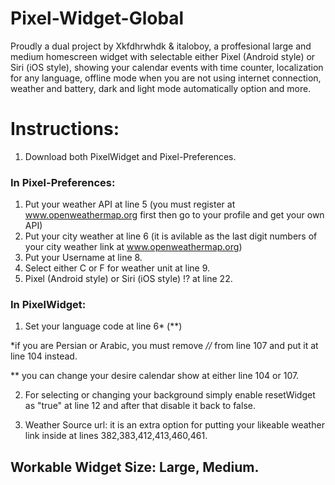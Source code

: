 # Pixel-Widget-Global


Proudly a dual project by Xkfdhrwhdk & italoboy, a proffesional large and medium homescreen widget with selectable either Pixel (Android style) or Siri (iOS style), showing your calendar events with time counter, localization for any language, offline mode when you are not using internet connection, weather and battery, dark and light mode automatically option and more.

# Instructions:

1. Download both PixelWidget and Pixel-Preferences. 
### In Pixel-Preferences:

1. Put your weather API at line 5 (you must register at www.openweathermap.org first then go to your profile and get your own API)
2. Put your city weather at line 6 (it is avilable as the last digit numbers of your city weather link at www.openweathermap.org)
3. Put your Username at line 8.
4. Select either C or F for weather unit at line 9.
5. Pixel (Android style) or Siri (iOS style) !? at line 22.


### In PixelWidget:

1. Set your language code at line 6* (**)

*if you are Persian or Arabic, you must remove *//* from line 107 and put it at line 104 instead.

** you can change your desire calendar show at either line 104 or 107. 

2. For selecting or changing your background simply enable resetWidget as "true" at line 12 and after that disable it back to false.

3. Weather Source url: it is an extra option for putting your likeable weather link inside at lines 382,383,412,413,460,461.



## Workable Widget Size: Large, Medium.
